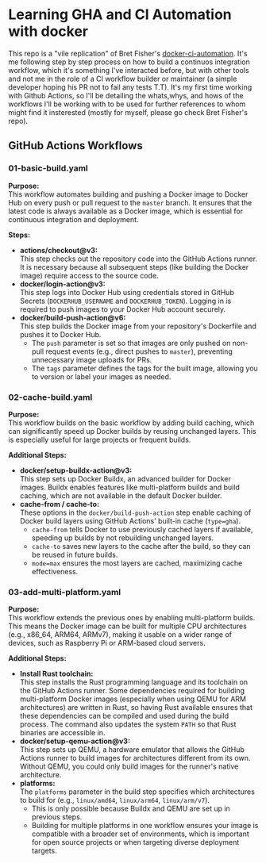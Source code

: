 # Learning GHA and CI Automation with docker

This repo is a "vile replication" of Bret Fisher's [docker-ci-automation](https://github.com/BretFisher/docker-ci-automation). It's me following step by step process on how to build a continuos integration workflow, which it's something I've interacted before, but with other tools and not me in the role of a CI workflow builder or maintainer (a simple developer hoping his PR not to fail any tests T.T). It's my first time working with Github Actions, so I'll be detailing the whats,whys, and hows of the workflows I'll be working with to be used for further references to whom might find it insterested (mostly for myself, please go check Bret Fisher's repo).

## GitHub Actions Workflows

### 01-basic-build.yaml

**Purpose:**  
This workflow automates building and pushing a Docker image to Docker Hub on every push or pull request to the `master` branch. It ensures that the latest code is always available as a Docker image, which is essential for continuous integration and deployment.

**Steps:**
- **actions/checkout@v3:**  
  This step checks out the repository code into the GitHub Actions runner. It is necessary because all subsequent steps (like building the Docker image) require access to the source code.
- **docker/login-action@v3:**  
  This step logs into Docker Hub using credentials stored in GitHub Secrets (`DOCKERHUB_USERNAME` and `DOCKERHUB_TOKEN`). Logging in is required to push images to your Docker Hub account securely.
- **docker/build-push-action@v6:**  
  This step builds the Docker image from your repository's Dockerfile and pushes it to Docker Hub.  
  - The `push` parameter is set so that images are only pushed on non-pull request events (e.g., direct pushes to `master`), preventing unnecessary image uploads for PRs.
  - The `tags` parameter defines the tags for the built image, allowing you to version or label your images as needed.

### 02-cache-build.yaml

**Purpose:**  
This workflow builds on the basic workflow by adding build caching, which can significantly speed up Docker builds by reusing unchanged layers. This is especially useful for large projects or frequent builds.

**Additional Steps:**
- **docker/setup-buildx-action@v3:**  
  This step sets up Docker Buildx, an advanced builder for Docker images. Buildx enables features like multi-platform builds and build caching, which are not available in the default Docker builder.
- **cache-from / cache-to:**  
  These options in the `docker/build-push-action` step enable caching of Docker build layers using GitHub Actions' built-in cache (`type=gha`).  
  - `cache-from` tells Docker to use previously cached layers if available, speeding up builds by not rebuilding unchanged layers.
  - `cache-to` saves new layers to the cache after the build, so they can be reused in future builds.
  - `mode=max` ensures the most layers are cached, maximizing cache effectiveness.

### 03-add-multi-platform.yaml

**Purpose:**  
This workflow extends the previous ones by enabling multi-platform builds. This means the Docker image can be built for multiple CPU architectures (e.g., x86_64, ARM64, ARMv7), making it usable on a wider range of devices, such as Raspberry Pi or ARM-based cloud servers.

**Additional Steps:**
- **Install Rust toolchain:**  
  This step installs the Rust programming language and its toolchain on the GitHub Actions runner. Some dependencies required for building multi-platform Docker images (especially when using QEMU for ARM architectures) are written in Rust, so having Rust available ensures that these dependencies can be compiled and used during the build process. The command also updates the system `PATH` so that Rust binaries are accessible in.
- **docker/setup-qemu-action@v3:**  
  This step sets up QEMU, a hardware emulator that allows the GitHub Actions runner to build images for architectures different from its own. Without QEMU, you could only build images for the runner's native architecture.
- **platforms:**  
  The `platforms` parameter in the build step specifies which architectures to build for (e.g., `linux/amd64`, `linux/arm64`, `linux/arm/v7`).  
  - This is only possible because Buildx and QEMU are set up in previous steps.
  - Building for multiple platforms in one workflow ensures your image is compatible with a broader set of environments, which is important for open source projects or when targeting diverse deployment targets.
